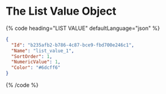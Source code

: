# The List Value Object

{% code heading="LIST VALUE" defaultLanguage="json" %}

```json
{
  "Id": "b235afb2-b786-4c87-bce9-fbd700e246c1",
  "Name": "list_value_1",
  "SortOrder": 1,
  "NumericValue": 1,
  "Color": "#6dcff6"
}
```

{% /code %}
